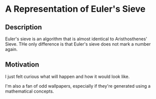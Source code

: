 # A Representation of Euler's Sieve

## Description
Euler's sieve is an algorithm that is almost identical to Aristhosthenes' Sieve. THe only difference is that Euler's sieve does not mark a number again.

## Motivation
I just felt curious what will happen and how it would look like. 

I'm also a fan of odd wallpapers, especially if they're generated using a mathematical concepts.
